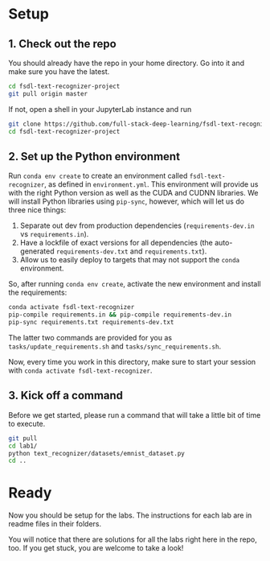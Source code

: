 # Setup

## 1. Check out the repo

You should already have the repo in your home directory. Go into it and make sure you have the latest.

```sh
cd fsdl-text-recognizer-project
git pull origin master
```

If not, open a shell in your JupyterLab instance and run

```sh
git clone https://github.com/full-stack-deep-learning/fsdl-text-recognizer-project.git
cd fsdl-text-recognizer-project
```

## 2. Set up the Python environment

Run `conda env create` to create an environment called `fsdl-text-recognizer`, as defined in `environment.yml`.
This environment will provide us with the right Python version as well as the CUDA and CUDNN libraries.
We will install Python libraries using `pip-sync`, however, which will let us do three nice things:

1. Separate out dev from production dependencies (`requirements-dev.in` vs `requirements.in`).
2. Have a lockfile of exact versions for all dependencies (the auto-generated `requirements-dev.txt` and `requirements.txt`).
3. Allow us to easily deploy to targets that may not support the `conda` environment.

So, after running `conda env create`, activate the new environment and install the requirements:

```sh
conda activate fsdl-text-recognizer
pip-compile requirements.in && pip-compile requirements-dev.in
pip-sync requirements.txt requirements-dev.txt
```

The latter two commands are provided for you as `tasks/update_requirements.sh` and `tasks/sync_requirements.sh`.

Now, every time you work in this directory, make sure to start your session with `conda activate fsdl-text-recognizer`.

## 3. Kick off a command

Before we get started, please run a command that will take a little bit of time to execute.

```sh
git pull
cd lab1/
python text_recognizer/datasets/emnist_dataset.py
cd ..
```

# Ready

Now you should be setup for the labs. The instructions for each lab are in readme files in their folders.

You will notice that there are solutions for all the labs right here in the repo, too.
If you get stuck, you are welcome to take a look!
